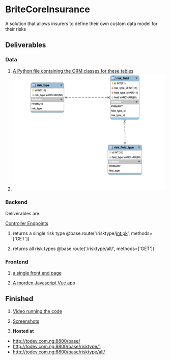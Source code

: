 # BriteCoreInsurance
A solution that allows insurers to define their own custom data model for their risks

## Deliverables

### Data

1. [A Python file containing the ORM classes for these tables](app/base/models.py)
2. ![An entity relationship diagram, which depicts the tables and their relationship to one another](./EERD.png)

### Backend

Deliverables are:

[Controller Endpoints](app/base/controllers.py)

1. returns a single risk type
@base.route('/risktype/<int:pk>', methods=['GET'])

2. returns all risk types
@base.route('/risktype/all/', methods=['GET'])


### Frontend

1. [a single front end page](app/templates/base/index.html)

2. [A morden Javascript Vue app](app/base/static/app.vue.js)


## Finished
1. [Video running the code](https://drive.google.com/open?id=1uR76ukHGMtHRq7tuJUZ64Udx5U_2QAYB)
2. [Screenshots](./Screenshots)

2. **Hosted at** 
- http://todev.com.ng:8800/base/
- http://todev.com.ng:8800/base/risktype/1
- http://todev.com.ng:8800/base/risktype/all/
